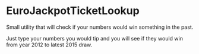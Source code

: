 # EuroJackpotTicketLookup
Small utility that will check if your numbers would win something in the past.

Just type your numbers you would tip and you will see if they would win from year 2012 to latest 2015 draw.
